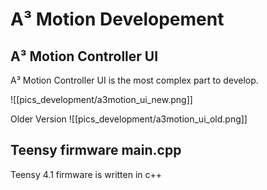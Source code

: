 # A³ Motion Developement

## A³ Motion Controller UI
A³ Motion Controller UI is the most complex part to develop. 

![[pics_development/a3motion_ui_new.png]]

Older Version
![[pics_development/a3motion_ui_old.png]]

## Teensy firmware main.cpp
Teensy 4.1 firmware is written in c++
